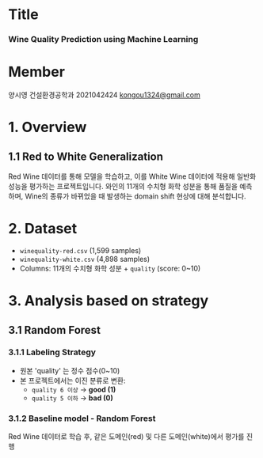 # Title
### Wine Quality Prediction using Machine Learning
# Member
양시영 건설환경공학과 2021042424 kongou1324@gmail.com

# 1. Overview
## 1.1 Red to White Generalization
Red Wine 데이터를 통해 모델을 학습하고, 이를 White Wine 데이터에 적용해 일반화 성능을 평가하는 프로젝트입니다. 와인의 11개의 수치형 화학 성분을 통해 품질을 예측하며, Wine의 종류가 바뀌었을 때 발생하는 domain shift 현상에 대해 분석합니다.

# 2. Dataset
- `winequality-red.csv` (1,599 samples)
- `winequality-white.csv` (4,898 samples)
- Columns: 11개의 수치형 화학 성분 + `quality` (score: 0~10)

# 3. Analysis based on strategy
## 3.1 Random Forest
### 3.1.1 Labeling Strategy
- 원본 'quality' 는 정수 점수(0~10)
- 본 프로젝트에서는 이진 분류로 변환:
  - `quality 6 이상` → **good (1)**
  - `quality 5 이하` → **bad (0)**

### 3.1.2 Baseline model - Random Forest
Red Wine 데이터로 학습 후, 같은 도메인(red) 및 다른 도메인(white)에서 평가를 진행

